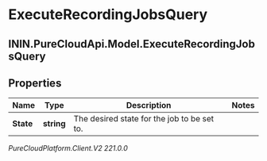 # ExecuteRecordingJobsQuery

## ININ.PureCloudApi.Model.ExecuteRecordingJobsQuery

## Properties

|Name | Type | Description | Notes|
|------------ | ------------- | ------------- | -------------|
| **State** | **string** | The desired state for the job to be set to. | |



_PureCloudPlatform.Client.V2 221.0.0_
